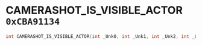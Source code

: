 # CAMERASHOT_IS_VISIBLE_ACTOR `0xCBA91134`

```cpp
int CAMERASHOT_IS_VISIBLE_ACTOR(int _Unk0, int _Unk1, int _Unk2, int _Unk3, int _Unk4, int _Unk5, int _Unk6);
```